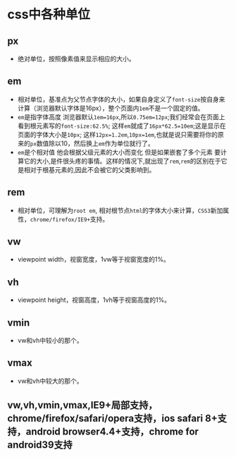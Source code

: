 # css中各种单位

## px

* 绝对单位，按照像素值来显示相应的大小。

## em

* 相对单位，基准点为父节点字体的大小，如果自身定义了`font-size`按自身来计算（浏览器默认字体是16px），整个页面内`1em`不是一个固定的值。
* `em`是指字体高度 浏览器默认`1em=16px`,所以`0.75em=12px`;我们经常会在页面上看到根元素写的`font-size:62.5%`; 这样`em`就成了`16px*62.5=10em`;这是显示在页面的字体大小是`10px`; 这样`12px=1.2em`,`10px=1em`,也就是说只需要将你的原来的`px`数值除以10，然后换上`em`作为单位就行了。
* `em`是个相对值 他会根据父级元素的大小而变化 但是如果嵌套了多个元素 要计算它的大小,是件很头疼的事情。这样的情况下,就出现了`rem`,`rem`的区别在于它是相对于根基元素的,因此不会被它的父类影响到。

## rem

* 相对单位，可理解为`root em`, 相对根节点`html`的字体大小来计算，`CSS3`新加属性，`chrome/firefox/IE9+`支持。

## vw

* viewpoint width，视窗宽度，1vw等于视窗宽度的1%。

## vh

* viewpoint height，视窗高度，1vh等于视窗高度的1%。

## vmin

* vw和vh中较小的那个。

## vmax

* vw和vh中较大的那个。

## vw,vh,vmin,vmax,IE9+局部支持，chrome/firefox/safari/opera支持，ios safari 8+支持，android browser4.4+支持，chrome for android39支持